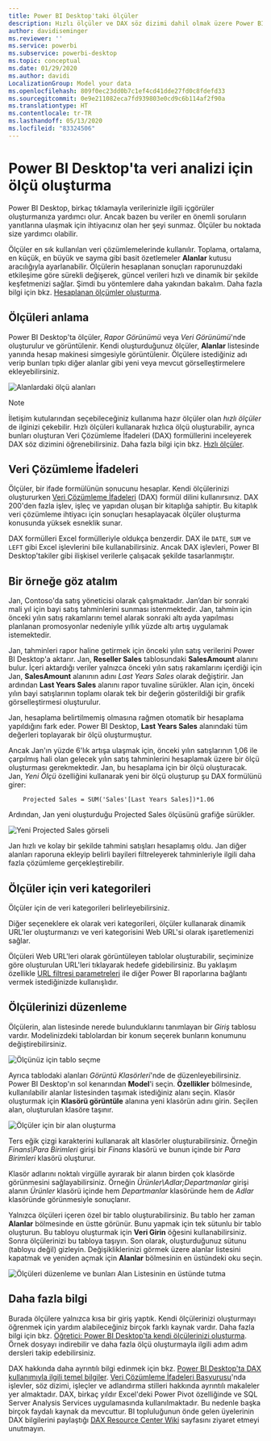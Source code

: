 ```yaml
---
title: Power BI Desktop'taki ölçüler
description: Hızlı ölçüler ve DAX söz dizimi dahil olmak üzere Power BI Desktop'ta ölçü oluşturma ve kullanma
author: davidiseminger
ms.reviewer: ''
ms.service: powerbi
ms.subservice: powerbi-desktop
ms.topic: conceptual
ms.date: 01/29/2020
ms.author: davidi
LocalizationGroup: Model your data
ms.openlocfilehash: 809f0ec23dd0b7c1ef4cd41dde27fd0c8fdefd33
ms.sourcegitcommit: 0e9e211082eca7fd939803e0cd9c6b114af2f90a
ms.translationtype: HT
ms.contentlocale: tr-TR
ms.lasthandoff: 05/13/2020
ms.locfileid: "83324506"
---
```

# <a name="create-measures-for-data-analysis-in-power-bi-desktop"></a>Power BI Desktop'ta veri analizi için ölçü oluşturma

Power BI Desktop, birkaç tıklamayla verilerinizle ilgili içgörüler oluşturmanıza yardımcı olur. Ancak bazen bu veriler en önemli soruların yanıtlarına ulaşmak için ihtiyacınız olan her şeyi sunmaz. Ölçüler bu noktada size yardımcı olabilir.

Ölçüler en sık kullanılan veri çözümlemelerinde kullanılır. Toplama, ortalama, en küçük, en büyük ve sayma gibi basit özetlemeler **Alanlar** kutusu aracılığıyla ayarlanabilir. Ölçülerin hesaplanan sonuçları raporunuzdaki etkileşime göre sürekli değişerek, güncel verileri hızlı ve dinamik bir şekilde keşfetmenizi sağlar. Şimdi bu yöntemlere daha yakından bakalım. Daha fazla bilgi için bkz. [Hesaplanan ölçümler oluşturma](/learn/modules/model-data-power-bi/4b-create-calculated-measures).

## <a name="understanding-measures"></a>Ölçüleri anlama

Power BI Desktop'ta ölçüler, *Rapor Görünümü* veya *Veri Görünümü*'nde oluşturulur ve görüntülenir. Kendi oluşturduğunuz ölçüler, **Alanlar** listesinde yanında hesap makinesi simgesiyle görüntülenir. Ölçülere istediğiniz adı verip bunları tıpkı diğer alanlar gibi yeni veya mevcut görselleştirmelere ekleyebilirsiniz.

![Alanlardaki ölçü alanları](media/desktop-measures/measuresinpbid_measinfieldlist.png)

> [!NOTE]
> İletişim kutularından seçebileceğiniz kullanıma hazır ölçüler olan *hızlı ölçüler* de ilginizi çekebilir. Hızlı ölçüleri kullanarak hızlıca ölçü oluşturabilir, ayrıca bunları oluşturan Veri Çözümleme İfadeleri (DAX) formüllerini inceleyerek DAX söz dizimini öğrenebilirsiniz. Daha fazla bilgi için bkz. [Hızlı ölçüler](desktop-quick-measures.md).
> 
> 

## <a name="data-analysis-expressions"></a>Veri Çözümleme İfadeleri

Ölçüler, bir ifade formülünün sonucunu hesaplar. Kendi ölçülerinizi oluştururken [Veri Çözümleme İfadeleri](/dax/) (DAX) formül dilini kullanırsınız. DAX 200'den fazla işlev, işleç ve yapıdan oluşan bir kitaplığa sahiptir. Bu kitaplık veri çözümleme ihtiyacı için sonuçları hesaplayacak ölçüler oluşturma konusunda yüksek esneklik sunar.

DAX formülleri Excel formülleriyle oldukça benzerdir. DAX ile `DATE`, `SUM` ve `LEFT` gibi Excel işlevlerini bile kullanabilirsiniz. Ancak DAX işlevleri, Power BI Desktop'takiler gibi ilişkisel verilerle çalışacak şekilde tasarlanmıştır.

## <a name="lets-look-at-an-example"></a>Bir örneğe göz atalım

Jan, Contoso'da satış yöneticisi olarak çalışmaktadır. Jan’dan bir sonraki mali yıl için bayi satış tahminlerini sunması istenmektedir. Jan, tahmin için önceki yılın satış rakamlarını temel alarak sonraki altı ayda yapılması planlanan promosyonlar nedeniyle yıllık yüzde altı artış uygulamak istemektedir.

Jan, tahminleri rapor haline getirmek için önceki yılın satış verilerini Power BI Desktop'a aktarır. Jan, **Reseller Sales** tablosundaki **SalesAmount** alanını bulur. İçeri aktardığı veriler yalnızca önceki yılın satış rakamlarını içerdiği için Jan, **SalesAmount** alanının adını *Last Years Sales* olarak değiştirir. Jan ardından **Last Years Sales** alanını rapor tuvaline sürükler. Alan için, önceki yılın bayi satışlarının toplamı olarak tek bir değerin gösterildiği bir grafik görselleştirmesi oluşturulur.

Jan, hesaplama belirtilmemiş olmasına rağmen otomatik bir hesaplama yapıldığını fark eder. Power BI Desktop, **Last Years Sales** alanındaki tüm değerleri toplayarak bir ölçü oluşturmuştur.

Ancak Jan'ın yüzde 6'lık artışa ulaşmak için, önceki yılın satışlarının 1,06 ile çarpılmış hali olan gelecek yılın satış tahminlerini hesaplamak üzere bir ölçü oluşturması gerekmektedir. Jan, bu hesaplama için bir ölçü oluşturacak. Jan, *Yeni Ölçü* özelliğini kullanarak yeni bir ölçü oluşturup şu DAX formülünü girer:

```dax
    Projected Sales = SUM('Sales'[Last Years Sales])*1.06
```

Ardından, Jan yeni oluşturduğu Projected Sales ölçüsünü grafiğe sürükler.

![Yeni Projected Sales görseli](media/desktop-measures/measuresinpbid_lastyearsales.png)

Jan hızlı ve kolay bir şekilde tahmini satışları hesaplamış oldu. Jan diğer alanları raporuna ekleyip belirli bayileri filtreleyerek tahminleriyle ilgili daha fazla çözümleme gerçekleştirebilir.

## <a name="data-categories-for-measures"></a>Ölçüler için veri kategorileri

Ölçüler için de veri kategorileri belirleyebilirsiniz.

Diğer seçeneklere ek olarak veri kategorileri, ölçüler kullanarak dinamik URL'ler oluşturmanızı ve veri kategorisini Web URL'si olarak işaretlemenizi sağlar.

Ölçüleri Web URL'leri olarak görüntüleyen tablolar oluşturabilir, seçiminize göre oluşturulan URL'leri tıklayarak hedefe gidebilirsiniz. Bu yaklaşım özellikle [URL filtresi parametreleri](../collaborate-share/service-url-filters.md) ile diğer Power BI raporlarına bağlantı vermek istediğinizde kullanışlıdır.

## <a name="organizing-your-measures"></a>Ölçülerinizi düzenleme

Ölçülerin, alan listesinde nerede bulunduklarını tanımlayan bir *Giriş* tablosu vardır. Modelinizdeki tablolardan bir konum seçerek bunların konumunu değiştirebilirsiniz.

![Ölçünüz için tablo seçme](media/desktop-measures/measures-03.png)

Ayrıca tablodaki alanları *Görüntü Klasörleri*'nde de düzenleyebilirsiniz. Power BI Desktop'ın sol kenarından **Model**'i seçin. **Özellikler** bölmesinde, kullanılabilir alanlar listesinden taşımak istediğiniz alanı seçin. Klasör oluşturmak için **Klasörü görüntüle** alanına yeni klasörün adını girin. Seçilen alan, oluşturulan klasöre taşınır.

![Ölçüler için bir alan oluşturma](media/desktop-measures/measures-04.gif)

Ters eğik çizgi karakterini kullanarak alt klasörler oluşturabilirsiniz. Örneğin *Finans\Para Birimleri* girişi bir *Finans* klasörü ve bunun içinde bir *Para Birimleri* klasörü oluşturur.

Klasör adlarını noktalı virgülle ayırarak bir alanın birden çok klasörde görünmesini sağlayabilirsiniz. Örneğin *Ürünler\Adlar;Departmanlar* girişi alanın *Ürünler* klasörü içinde hem *Departmanlar* klasöründe hem de *Adlar* klasöründe görünmesiyle sonuçlanır.

Yalnızca ölçüleri içeren özel bir tablo oluşturabilirsiniz. Bu tablo her zaman **Alanlar** bölmesinde en üstte görünür. Bunu yapmak için tek sütunlu bir tablo oluşturun. Bu tabloyu oluşturmak için **Veri Girin** öğesini kullanabilirsiniz. Sonra ölçülerinizi bu tabloya taşıyın. Son olarak, oluşturduğunuz sütunu (tabloyu değil) gizleyin. Değişikliklerinizi görmek üzere alanlar listesini kapatmak ve yeniden açmak için **Alanlar** bölmesinin en üstündeki oku seçin.

![Ölçüleri düzenleme ve bunları Alan Listesinin en üstünde tutma](media/desktop-measures/measures-05.png)

## <a name="learn-more"></a>Daha fazla bilgi

Burada ölçülere yalnızca kısa bir giriş yaptık. Kendi ölçülerinizi oluşturmayı öğrenmek için yardım alabileceğiniz birçok farklı kaynak vardır. Daha fazla bilgi için bkz. [Öğretici: Power BI Desktop'ta kendi ölçülerinizi oluşturma](desktop-tutorial-create-measures.md). Örnek dosyayı indirebilir ve daha fazla ölçü oluşturmayla ilgili adım adım dersleri takip edebilirsiniz.  

DAX hakkında daha ayrıntılı bilgi edinmek için bkz. [Power BI Desktop'ta DAX kullanımıyla ilgili temel bilgiler](desktop-quickstart-learn-dax-basics.md). [Veri Çözümleme İfadeleri Başvurusu](/dax/)'nda işlevler, söz dizimi, işleçler ve adlandırma stilleri hakkında ayrıntılı makaleler yer almaktadır. DAX, birkaç yıldır Excel'deki Power Pivot özelliğinde ve SQL Server Analysis Services uygulamasında kullanılmaktadır. Bu nedenle başka birçok faydalı kaynak da mevcuttur. BI topluluğunun önde gelen üyelerinin DAX bilgilerini paylaştığı [DAX Resource Center Wiki](https://social.technet.microsoft.com/wiki/contents/articles/1088.dax-resource-center.aspx) sayfasını ziyaret etmeyi unutmayın.
